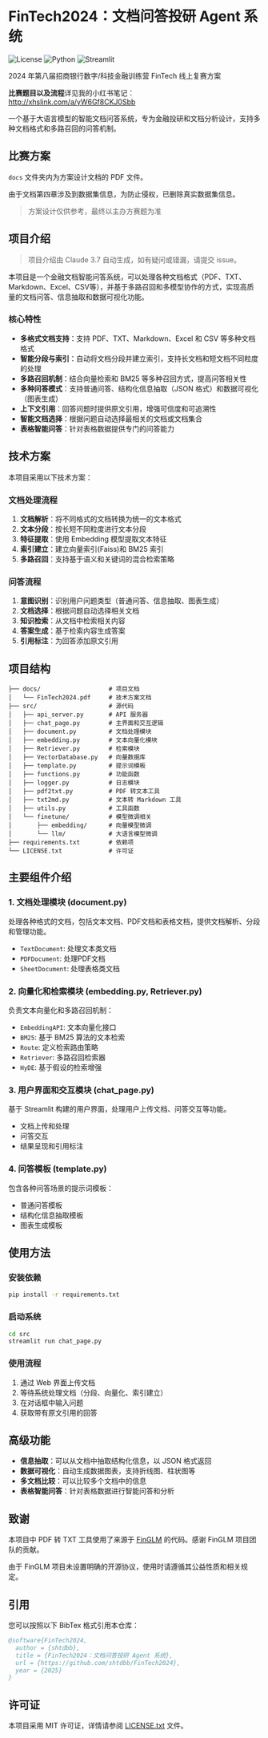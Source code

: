 # FinTech2024：文档问答投研 Agent 系统

![License](https://img.shields.io/badge/license-MIT-blue.svg)
![Python](https://img.shields.io/badge/python-3.8+-blue.svg)
![Streamlit](https://img.shields.io/badge/streamlit-1.0+-red.svg)

2024 年第八届招商银行数字/科技金融训练营 FinTech 线上复赛方案

**比赛题目以及流程**详见我的小红书笔记：http://xhslink.com/a/yW6Gf8CKJ0Sbb

一个基于大语言模型的智能文档问答系统，专为金融投研和文档分析设计，支持多种文档格式和多路召回的问答机制。

## 比赛方案

`docs` 文件夹内为方案设计文档的 PDF 文件。

由于文档第四章涉及到数据集信息，为防止侵权，已删除真实数据集信息。

> 方案设计仅供参考，最终以主办方赛题为准

## 项目介绍

> 项目介绍由 Claude 3.7 自动生成，如有疑问或错漏，请提交 issue。

本项目是一个金融文档智能问答系统，可以处理各种文档格式（PDF、TXT、Markdown、Excel、CSV等），并基于多路召回和多模型协作的方式，实现高质量的文档问答、信息抽取和数据可视化功能。

### 核心特性

- **多格式文档支持**：支持 PDF、TXT、Markdown、Excel 和 CSV 等多种文档格式
- **智能分段与索引**：自动将文档分段并建立索引，支持长文档和短文档不同粒度的处理
- **多路召回机制**：结合向量检索和 BM25 等多种召回方式，提高问答相关性
- **多种问答模式**：支持普通问答、结构化信息抽取（JSON 格式）和数据可视化（图表生成）
- **上下文引用**：回答问题时提供原文引用，增强可信度和可追溯性
- **智能文档选择**：根据问题自动选择最相关的文档或文档集合
- **表格智能问答**：针对表格数据提供专门的问答能力

## 技术方案

本项目采用以下技术方案：

### 文档处理流程

1. **文档解析**：将不同格式的文档转换为统一的文本格式
2. **文本分段**：按长短不同粒度进行文本分段
3. **特征提取**：使用 Embedding 模型提取文本特征
4. **索引建立**：建立向量索引(Faiss)和 BM25 索引
5. **多路召回**：支持基于语义和关键词的混合检索策略

### 问答流程

1. **意图识别**：识别用户问题类型（普通问答、信息抽取、图表生成）
2. **文档选择**：根据问题自动选择相关文档
3. **知识检索**：从文档中检索相关内容
4. **答案生成**：基于检索内容生成答案
5. **引用标注**：为回答添加原文引用

## 项目结构

```
├── docs/                   # 项目文档
│   └── FinTech2024.pdf     # 技术方案文档
├── src/                    # 源代码
│   ├── api_server.py       # API 服务器
│   ├── chat_page.py        # 主界面和交互逻辑
│   ├── document.py         # 文档处理模块
│   ├── embedding.py        # 文本向量化模块
│   ├── Retriever.py        # 检索模块
│   ├── VectorDatabase.py   # 向量数据库
│   ├── template.py         # 提示词模板
│   ├── functions.py        # 功能函数
│   ├── logger.py           # 日志模块
│   ├── pdf2txt.py          # PDF 转文本工具
│   ├── txt2md.py           # 文本转 Markdown 工具
│   ├── utils.py            # 工具函数
│   └── finetune/           # 模型微调相关
│       ├── embedding/      # 向量模型微调
│       └── llm/            # 大语言模型微调
├── requirements.txt        # 依赖项
└── LICENSE.txt             # 许可证
```

## 主要组件介绍

### 1. 文档处理模块 (document.py)

处理各种格式的文档，包括文本文档、PDF文档和表格文档，提供文档解析、分段和管理功能。

- `TextDocument`: 处理文本类文档
- `PDFDocument`: 处理PDF文档
- `SheetDocument`: 处理表格类文档

### 2. 向量化和检索模块 (embedding.py, Retriever.py)

负责文本向量化和多路召回机制：

- `EmbeddingAPI`: 文本向量化接口
- `BM25`: 基于 BM25 算法的文本检索
- `Route`: 定义检索路由策略
- `Retriever`: 多路召回检索器
- `HyDE`: 基于假设的检索增强

### 3. 用户界面和交互模块 (chat_page.py)

基于 Streamlit 构建的用户界面，处理用户上传文档、问答交互等功能。

- 文档上传和处理
- 问答交互
- 结果呈现和引用标注

### 4. 问答模板 (template.py)

包含各种问答场景的提示词模板：

- 普通问答模板
- 结构化信息抽取模板
- 图表生成模板

## 使用方法

### 安装依赖

```bash
pip install -r requirements.txt
```

### 启动系统

```bash
cd src
streamlit run chat_page.py
```

### 使用流程

1. 通过 Web 界面上传文档
2. 等待系统处理文档（分段、向量化、索引建立）
3. 在对话框中输入问题
4. 获取带有原文引用的回答

## 高级功能

- **信息抽取**：可以从文档中抽取结构化信息，以 JSON 格式返回
- **数据可视化**：自动生成数据图表，支持折线图、柱状图等
- **多文档比较**：可以比较多个文档中的信息
- **表格智能问答**：针对表格数据进行智能问答和分析

## 致谢

本项目中 PDF 转 TXT 工具使用了来源于 [FinGLM](https://github.com/MetaGLM/FinGLM) 的代码。感谢 FinGLM 项目团队的贡献。

由于 FinGLM 项目未设置明确的开源协议，使用时请遵循其公益性质和相关规定。

## 引用

您可以按照以下 BibTex 格式引用本仓库：
```bibtex
@software{FinTech2024,
  author = {shtdbb},
  title = {FinTech2024：文档问答投研 Agent 系统},
  url = {https://github.com/shtdbb/FinTech2024},
  year = {2025}
}
```

## 许可证

本项目采用 MIT 许可证，详情请参阅 [LICENSE.txt](LICENSE.txt) 文件。
